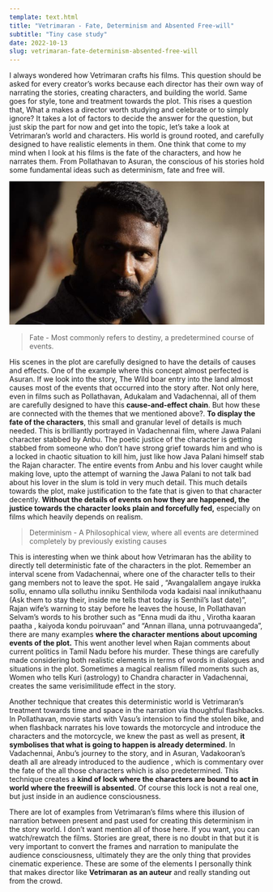 ```yaml
---
template: text.html
title: "Vetrimaran - Fate, Determinism and Absented Free-will"
subtitle: "Tiny case study"
date: 2022-10-13
slug: vetrimaran-fate-determinism-absented-free-will
---
```


I always wondered how Vetrimaran crafts his films. This question should be asked for every creator’s works because each director has their own way of narrating the stories, creating characters, and building the world. Same goes for style, tone and treatment towards the plot. This rises a question that,  What a makes a director worth studying and celebrate or to simply ignore? It takes a lot of factors to decide the answer for the question, but just skip the part for now and get into the topic, let’s take a look at Vetrimaran’s world and characters. His world is ground rooted, and carefully designed to have realistic elements in them. One think that come to my mind when I look at his films is the fate of the characters, and how he narrates them. From Pollathavan to Asuran, the conscious of his stories hold some fundamental ideas such as determinism, fate and free will.

![vetrimaran.jpeg](/static/res/vetrimaran-fate-determinism-absented-freewill/vetrimaran.jpeg)

> Fate - Most commonly refers to destiny, a predetermined course of events.
> 

His scenes in the plot are carefully designed to have the details of causes and effects. One of the example where this concept almost perfected is Asuran. If we look into the story, The Wild boar entry into the land almost causes most of the events that occurred into the story after. Not only here, even in films such as Pollathavan, Adukalam and Vadachennai, all of them are carefully designed to have this **cause-and-effect chain**. But how these are connected with the themes that we mentioned above?. **To display the fate of the characters**, this small and granular level of details is much needed. This is brilliantly portrayed in Vadachennai film, where Jawa Palani character stabbed by Anbu. The poetic justice of the character is getting stabbed from someone who don’t have strong grief towards him and who is a locked in chaotic situation to kill him, just like how Java Palani himself stab the Rajan character. The entire events from Anbu and his lover caught while making love, upto the attempt of warning the Jawa Palani to not talk bad about his lover in the slum is told in very much detail. This much details towards the plot, make justification to the fate that is given to that character decently. **Without the details of events on how they are happened, the justice towards the character looks plain and forcefully fed,** especially on films which heavily depends on realism.

> Determinism - A Philosophical view, where all events are determined completely by previously existing causes
> 

This is interesting when we think about how Vetrimaran has the ability to directly tell deterministic fate of the characters in the plot. Remember an interval scene from Vadachennai, where one of the character tells to their gang members not to leave the spot. He said , “Avangalallem angaye irukka sollu, ennamo ulla solluthu inniku Senthiloda voda kadaisi naal innikuthaanu (Ask them to stay their, inside me tells that today is Senthil’s last date)”,  Rajan wife’s warning to stay before he leaves the house, In Pollathavan Selvam’s words to his brother such as “Enna mudi da ithu , Virotha kaaran paatha , kaiyoda kondu poiruvaan” and “Annan illana, unna potruvaangeda”, there are many examples **where the character mentions about upcoming events of the plot.** This went another level when Rajan comments about current politics in Tamil Nadu before his murder. These things are carefully made considering both realistic elements in terms of words in dialogues and situations in the plot. Sometimes a magical realism filled moments such as, Women who tells Kuri (astrology) to Chandra character in Vadachennai, creates the same verisimilitude effect in the story.

Another technique that creates this deterministic world is Vetrimaran’s treatment towards time and space in the narration via thoughtful flashbacks. In Pollathavan, movie starts with Vasu’s intension to find the stolen bike, and when flashback narrates his love towards the motorcycle and introduce the characters and the motorcycle, we knew the past as well as present,  **it symbolises that what is going to happen is already determined**. In Vadachennai, Anbu’s journey to the story, and in Asuran, Vadakooran’s death all are already introduced to the audience , which is commentary over the fate of the all those characters which is also predetermined. This technique creates a **kind of lock where the characters are bound to act in world where the freewill is absented**. Of course this lock is not a real one, but just inside in an audience consciousness. 

There are lot of examples from Vetrimaran’s films where this illusion of narration between present and past used for creating this determinism in the story world. I don’t want mention all of those here. If you want, you can watch/rewatch the films. Stories are great, there is no doubt in that but it is very important to convert the frames and narration to manipulate the audience consciousness, ultimately they are the only thing that provides cinematic experience. These are some of the elements I personally think that makes director like **Vetrimaran as an auteur** and really standing out from the crowd.
